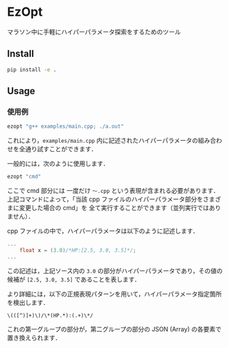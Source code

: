 # EzOpt
マラソン中に手軽にハイパーパラメータ探索をするためのツール

## Install
```sh
pip install -e .
```

## Usage

### 使用例
```sh
ezopt "g++ examples/main.cpp; ./a.out"
```
これにより，`examples/main.cpp` 内に記述されたハイパーパラメータの組み合わせを全通り試すことができます．


一般的には，次のように使用します．
```sh
ezopt "cmd"
```
ここで cmd 部分には 一度だけ `〜.cpp` という表現が含まれる必要があります．
上記コマンドによって，「当該 cpp ファイルのハイパーパラメータ部分をさまざまに変更した場合の cmd」を
全て実行することができます（並列実行ではありません）．

cpp ファイルの中で，ハイパーパラメータは以下のように記述します．
```cpp
...
    float x = (3.0)/*HP:[2.5, 3.0, 3.5]*/;
...
```
この記述は，上記ソース内の `3.0` の部分がハイパーパラメータであり，その値の候補が `[2.5, 3.0, 3.5]` であることを表します．

より詳細には，以下の正規表現パターンを用いて，ハイパーパラメータ指定箇所を検出します．
```regexp
\(([^)]+)\)/\*(HP.*):(.+)\*/
```
これの第一グループの部分が，第二グループの部分の JSON (Array) の各要素で置き換えられます．
